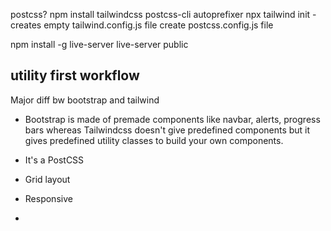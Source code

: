 postcss?
npm install tailwindcss postcss-cli autoprefixer
npx tailwind init - creates empty tailwind.config.js file
create postcss.config.js file

npm install -g live-server
live-server public

## utility first workflow


Major diff bw bootstrap and tailwind
- Bootstrap is made of premade components like navbar, alerts, progress bars whereas Tailwindcss doesn't give predefined components but it gives predefined utility classes to build your own components.

- It's a PostCSS

- Grid layout
- Responsive
-